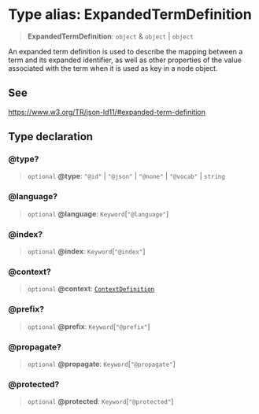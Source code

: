 # Type alias: ExpandedTermDefinition

> **ExpandedTermDefinition**: `object` & `object` \| `object`

An expanded term definition is used to describe the mapping between a term
and its expanded identifier, as well as other properties of the value
associated with the term when it is used as key in a node object.

## See

https://www.w3.org/TR/json-ld11/#expanded-term-definition

## Type declaration

### @type?

> `optional` **@type**: `"@id"` \| `"@json"` \| `"@none"` \| `"@vocab"` \| `string`

### @language?

> `optional` **@language**: `Keyword`\[`"@language"`\]

### @index?

> `optional` **@index**: `Keyword`\[`"@index"`\]

### @context?

> `optional` **@context**: [`ContextDefinition`](../interfaces/ContextDefinition.md)

### @prefix?

> `optional` **@prefix**: `Keyword`\[`"@prefix"`\]

### @propagate?

> `optional` **@propagate**: `Keyword`\[`"@propagate"`\]

### @protected?

> `optional` **@protected**: `Keyword`\[`"@protected"`\]
